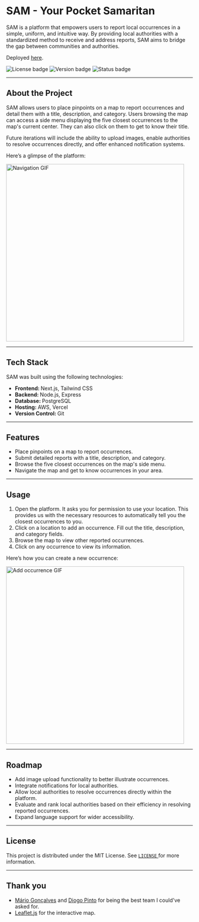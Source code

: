 # SAM - Your Pocket Samaritan

<p>SAM is a platform that empowers users to report local occurrences in a simple, uniform, and intuitive way. By providing local authorities with a standardized method to receive and address reports, SAM aims to bridge the gap between communities and authorities.</p>

<p>Deployed <a href="https://sam.ssaxel03.com">here</a>.</p>

<img alt="License badge" src="https://img.shields.io/github/license/ssaxel03/sam?style=flat&label=License&labelColor=%23262626&color=%230EBED7" /> <img alt="Version badge" src="https://img.shields.io/github/package-json/v/ssaxel03/sam?style=flat&label=Version&labelColor=%23262626&color=%230EBED7" /> <img alt="Status badge" src="https://img.shields.io/badge/Online-X?style=flat&label=Status&labelColor=%23262626&color=%230EFF98" />

---

## About the Project

<p>SAM allows users to place pinpoints on a map to report occurrences and detail them with a title, description, and category. Users browsing the map can access a side menu displaying the five closest occurrences to the map's current center. They can also click on them to get to know their title.</p>

<p>Future iterations will include the ability to upload images, enable authorities to resolve occurrences directly, and offer enhanced notification systems.</p>

<p>Here’s a glimpse of the platform:</p>

<img width="480" alt="Navigation GIF" src="https://github.com/user-attachments/assets/9762270b-6adf-46f8-8264-a092415ebe9d" />

---

## Tech Stack

<p>SAM was built using the following technologies:</p>

<ul>
  <li><strong>Frontend: </strong>Next.js, Tailwind CSS</li>
  <li><strong>Backend: </strong>Node.js, Express</li>
  <li><strong>Database: </strong>PostgreSQL</li>
  <li><strong>Hosting: </strong>AWS, Vercel</li>
  <li><strong>Version Control: </strong>Git</li>
</ul>

---

## Features

<ul>
  <li>Place pinpoints on a map to report occurrences.</li>
  <li>Submit detailed reports with a title, description, and category.</li>
  <li>Browse the five closest occurrences on the map's side menu.</li>
  <li>Navigate the map and get to know occurrences in your area.</li>
</ul>

---

## Usage

<ol>
  <li>Open the platform. It asks you for permission to use your location. This provides us with the necessary resources to automatically tell you the closest occurrences to you.</li>
  <li>Click on a location to add an occurrence. Fill out the title, description, and category fields.</li>
  <li>Browse the map to view other reported occurrences.</li>
  <li>Click on any occurrence to view its information.</li>
</ol>

<p>Here’s how you can create a new occurrence:</p>

<img width="480" alt="Add occurrence GIF" src="https://github.com/user-attachments/assets/7824ed87-10f8-4c19-aeb8-18134d1ddf90" />

---

## Roadmap

<ul>
  <li>Add image upload functionality to better illustrate occurrences.</li>
  <li>Integrate notifications for local authorities.</li>
  <li>Allow local authorities to resolve occurrences directly within the platform.</li>
  <li>Evaluate and rank local authorities based on their efficiency in resolving reported occurrences.</li>
  <li>Expand language support for wider accessibility.</li>
</ul>

---

## License

<p>This project is distributed under the MIT License. See <a href="https://github.com/ssaxel03/sam/blob/main/LICENSE"> <code>LICENSE</code> </a> for more information.</p>

---

## Thank you

<ul>
  <li><a href="https://github.com/macarigo">Mário Gonçalves</a> and <a href="https://github.com/DiogoFilipePinto">Diogo Pinto</a> for being the best team I could've asked for.</li>
  <li><a href="https://leafletjs.com/">Leaflet.js</a> for the interactive map.</li>
</ul>

